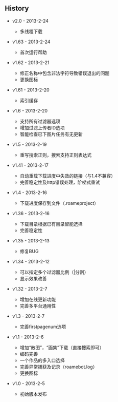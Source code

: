 ﻿## History

- v2.0 - 2013-2-24
	- 多线程下载

- v1.63 - 2013-2-24
	- 首次运行帮助

- v1.62 - 2013-2-21
	- 修正名称中包含非法字符导致错误退出的问题
	- 更换图标

- v1.61 - 2013-2-20
	- 索引缓存

- v1.6 - 2013-2-20
	- 支持所有过滤器选项
	- 增加过滤上传者ID选项
	- 智能检查已下图片任务有无更新
	
- v1.5 - 2013-2-19
	- 重写搜索正则，搜索支持正则表达式
	
- v1.41 - 2013-2-17
	- 自动重载下载进度中失效的链接（与1.4不兼容）
	- 完善稳定性及http错误处理，阶梯式重试

- v1.4 - 2013-2-16
	- 下载进度保存到文件（.roameproject）

- v1.36 - 2013-2-16
	- 下载目录根据已有目录智能选择
	- 完善稳定性

- v1.35 - 2013-2-13
	- 修复BUG
	
- v1.34 - 2013-2-12
	- 可以指定多个过滤器比例（|分割）
	- 显示效果改善
	
- v1.32 - 2013-2-7
	- 增加在线更新功能
	- 完善多平台通用性
	
- v1.3 - 2013-2-7
	- 完善firstpagenum选项
	
- v1.1 - 2013-2-6
	- 增加“散图”，“画集”下载（直接搜索即可）
	- 编码完善
	- 一个作品的多入口选择
	- 完善异常捕获及记录（roamebot.log）
	- 更换图标

- v1.0 - 2013-2-5
	- 初始版本发布
